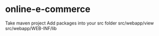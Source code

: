# online-e-commerce

Take maven project
Add packages  into your src folder
src/webapp/view
src/webapp/WEB-INF/lib
